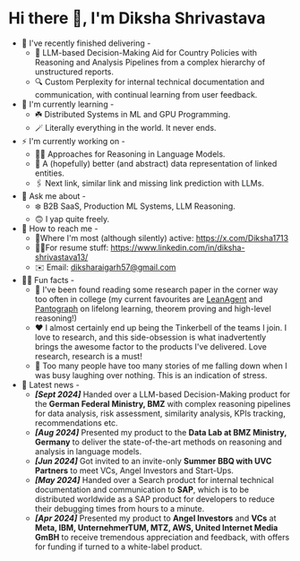 # Hi there 👋, I'm Diksha Shrivastava

* 🔭 I've recently finished delivering -
  * 🗽 LLM-based Decision-Making Aid for Country Policies with Reasoning and Analysis Pipelines from a complex hierarchy of unstructured reports. 
  * 🔍 Custom Perplexity for internal technical documentation and communication, with continual learning from user feedback. 
* 🌱 I'm currently learning -
  * ☘️ Distributed Systems in ML and GPU Programming.
  * 🪄 Literally everything in the world. It never ends.
* ⚡️ I'm currently working on - 
  * 😵‍💫 Approaches for Reasoning in Language Models.
  * 🎯 A (hopefully) better (and abstract) data representation of linked entities.
  * 🖇️ Next link, similar link and missing link prediction with LLMs.
* 💬 Ask me about -
  * ❄️ B2B SaaS, Production ML Systems, LLM Reasoning.
  * 🙃 I yap quite freely.
* 📨 How to reach me -
  * 👥Where I'm most (although silently) active: https://x.com/Diksha1713
  * 🤸‍♀️For resume stuff: https://www.linkedin.com/in/diksha-shrivastava13/
  * ✉️ Email: diksharaigarh57@gmail.com
* 🧚‍♀️ Fun facts -
  * 💭 I've been found reading some research paper in the corner way too often in college (my current favourites are [LeanAgent](https://arxiv.org/abs/2410.06209#) and [Pantograph](https://arxiv.org/abs/2410.16429v1) on lifelong learning, theorem proving and high-level reasoning!) 
  * ❤️ I almost certainly end up being the Tinkerbell of the teams I join. I love to research, and this side-obsession is what inadvertently brings the awesome factor to the products I've delivered. Love research, research is a must!
  * 🙌 Too many people have too many stories of me falling down when I was busy laughing over nothing. This is an indication of stress.
* 🦁 Latest news -
  * ***[Sept 2024]*** Handed over a LLM-based Decision-Making product for the **German Federal Ministry, BMZ** with complex reasoning pipelines for data analysis, risk assessment, similarity analysis, KPIs tracking, recommendations etc.
  * ***[Aug 2024]*** Presented my product to the **Data Lab at BMZ Ministry, Germany** to deliver the state-of-the-art methods on reasoning and analysis in language models.
  * ***[Jun 2024]*** Got invited to an invite-only **Summer BBQ with UVC Partners** to meet VCs, Angel Investors and Start-Ups.
  * ***[May 2024]*** Handed over a Search product for internal technical documentation and communication to **SAP**, which is to be distributed worldwide as a SAP product for developers to reduce their debugging times from hours to a minute.
  * ***[Apr 2024]*** Presented my product to **Angel Investors** and **VCs** at **Meta, IBM, UnternehmerTUM, MTZ, AWS, United Internet Media GmBH** to receive tremendous appreciation and feedback, with offers for funding if turned to a white-label product.
